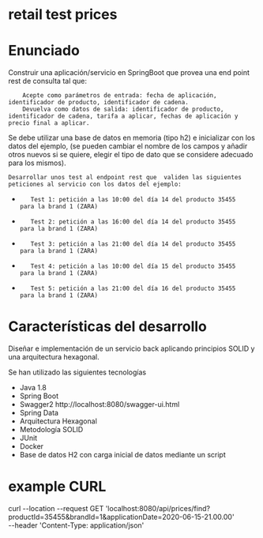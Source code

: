 # retail test prices

# Enunciado


Construir una aplicación/servicio en SpringBoot que provea una end point rest de consulta  tal que:

 

        Acepte como parámetros de entrada: fecha de aplicación, identificador de producto, identificador de cadena.
        Devuelva como datos de salida: identificador de producto, identificador de cadena, tarifa a aplicar, fechas de aplicación y precio final a aplicar.

 

Se debe utilizar una base de datos en memoria (tipo h2) e inicializar con los datos del ejemplo, (se pueden cambiar el nombre de los campos y añadir otros nuevos si se quiere, elegir el tipo de dato que se considere adecuado para los mismos).

              

    Desarrollar unos test al endpoint rest que  validen las siguientes peticiones al servicio con los datos del ejemplo:

                                                                                       

-        Test 1: petición a las 10:00 del día 14 del producto 35455   para la brand 1 (ZARA)

-        Test 2: petición a las 16:00 del día 14 del producto 35455   para la brand 1 (ZARA)

-        Test 3: petición a las 21:00 del día 14 del producto 35455   para la brand 1 (ZARA)

-        Test 4: petición a las 10:00 del día 15 del producto 35455   para la brand 1 (ZARA)

-        Test 5: petición a las 21:00 del día 16 del producto 35455   para la brand 1 (ZARA)




# Características del desarrollo

Diseñar e implementación de un servicio back aplicando principios SOLID y una arquitectura hexagonal.

Se han utilizado las siguientes tecnologías

* Java 1.8
* Spring Boot 
* Swagger2  http://localhost:8080/swagger-ui.html
* Spring Data
* Arquitectura Hexagonal
* Metodología SOLID
* JUnit
* Docker
* Base de datos H2 con carga inicial de datos mediante un script



# example CURL

curl --location --request GET 'localhost:8080/api/prices/find?productId=35455&brandId=1&applicationDate=2020-06-15-21.00.00' \
--header 'Content-Type: application/json'

